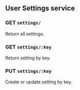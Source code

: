 ## User Settings service

### GET `settings/`

Return all settings.

### GET `settings/:key`

Return setting by key.

### PUT `settings/:key`

Create or update setting by key.
